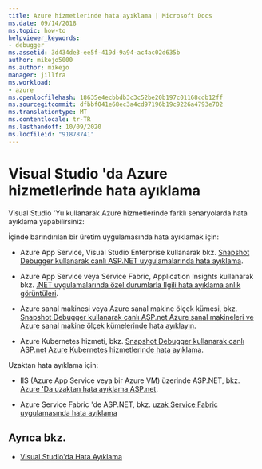 ```yaml
---
title: Azure hizmetlerinde hata ayıklama | Microsoft Docs
ms.date: 09/14/2018
ms.topic: how-to
helpviewer_keywords:
- debugger
ms.assetid: 3d434de3-ee5f-419d-9a94-ac4ac02d635b
author: mikejo5000
ms.author: mikejo
manager: jillfra
ms.workload:
- azure
ms.openlocfilehash: 18635e4ecbbdb3c3c52be20b197c01168cdb12ff
ms.sourcegitcommit: dfbbf041e68ec3a4cd97196b19c9226a4793e702
ms.translationtype: MT
ms.contentlocale: tr-TR
ms.lasthandoff: 10/09/2020
ms.locfileid: "91878741"
---
```

# <a name="debug-azure-services-in-visual-studio"></a>Visual Studio 'da Azure hizmetlerinde hata ayıklama

Visual Studio 'Yu kullanarak Azure hizmetlerinde farklı senaryolarda hata ayıklama yapabilirsiniz:

İçinde barındırılan bir üretim uygulamasında hata ayıklamak için:

- Azure App Service, Visual Studio Enterprise kullanarak bkz. [Snapshot Debugger kullanarak canlı ASP.NET uygulamalarında hata ayıklama](../debugger/debug-live-azure-applications.md).

- Azure App Service veya Service Fabric, Application Insights kullanarak bkz. [.NET uygulamalarında özel durumlarla Ilgili hata ayıklama anlık görüntüleri](/azure/application-insights/app-insights-snapshot-debugger).

- Azure sanal makinesi veya Azure sanal makine ölçek kümesi, bkz. [Snapshot Debugger kullanarak canlı ASP.net Azure sanal makineleri ve Azure sanal makine ölçek kümelerinde hata ayıklayın](../debugger/debug-live-azure-virtual-machines.md).

- Azure Kubernetes hizmeti, bkz. [Snapshot Debugger kullanarak canlı ASP.net Azure Kubernetes hizmetlerinde hata ayıklama](../debugger/debug-live-azure-kubernetes.md).

Uzaktan hata ayıklama için:

- IIS (Azure App Service veya bir Azure VM) üzerinde ASP.NET, bkz. [Azure 'Da uzaktan hata ayıklama ASP.net](remote-debugging-azure.md).

- Azure Service Fabric 'de ASP.NET, bkz. [uzak Service Fabric uygulamasında hata ayıklama](/azure/service-fabric/service-fabric-debugging-your-application#debug-a-remote-service-fabric-application)

## <a name="see-also"></a>Ayrıca bkz.

- [Visual Studio'da Hata Ayıklama](../debugger/index.yml)
